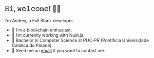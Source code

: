 <h2> 𝙷𝚒, 𝚠𝚎𝚕𝚌𝚘𝚖𝚎! 🤙🏻</h2>

I'm Andrey, a Full Stack developer.

- 📝 I'm a blockchain enthusiast.
- 🌱 I’m currently working with Nuxt.js
- 🏫 Bachelor in Computer Science at PUC-PR (Pontifícia Universidade Católica do Paraná).
- :email: Send me an [email](mailto:andreysilveir4@gmail.com) if you want to contact me.
<!--- 🚀 I’m currently working at [Balance of Nature](https://www.balanceofnature.com/) as Front-end Developer. -->

<!--
**andreysilveira/andreysilveira** is a ✨ _special_ ✨ repository because its `README.md` (this file) appears on your GitHub profile.

Here are some ideas to get you started:

- 🔭 I’m currently working on ...
- 🌱 I’m currently learning ...
- 👯 I’m looking to collaborate on ...
- 🤔 I’m looking for help with ...
- 💬 Ask me about ...
- 📫 How to reach me: ...
- 😄 Pronouns: ...
- ⚡ Fun fact: ...
-->
